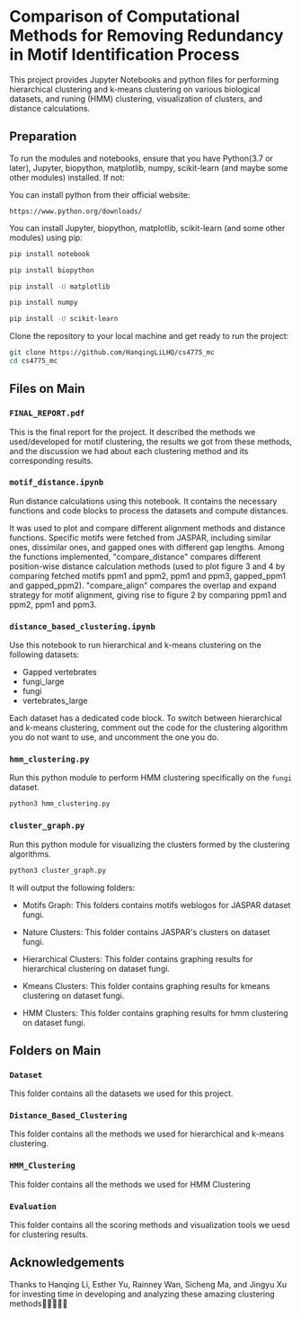 # Comparison of Computational Methods for Removing Redundancy in Motif Identification Process

This project provides Jupyter Notebooks and python files for performing hierarchical clustering and k-means clustering on various biological datasets, and runing (HMM) clustering, visualization of clusters, and distance calculations.

## Preparation

To run the modules and notebooks, ensure that you have Python(3.7 or later), Jupyter, biopython, matplotlib, numpy, scikit-learn (and maybe some other modules) installed. If not:

You can install python from their official website: 

`https://www.python.org/downloads/`

You can install Jupyter, biopython, matplotlib, scikit-learn (and some other modules) using pip:

```bash
pip install notebook
```
```bash
pip install biopython
```
```bash
pip install -U matplotlib
```
```bash
pip install numpy
```
```bash
pip install -U scikit-learn
```

Clone the repository to your local machine and get ready to run the project:

```bash
git clone https://github.com/HanqingLiLHQ/cs4775_mc
cd cs4775_mc
```

## Files on Main
### `FINAL_REPORT.pdf`
This is the final report for the project. It described the methods we used/developed for motif clustering, the results we got from these methods, and the discussion we had about each clustering method and its corresponding results. 

### `motif_distance.ipynb`

Run distance calculations using this notebook. It contains the necessary functions and code blocks to process the datasets and compute distances.

It was used to plot and compare different alignment methods and distance functions. Specific motifs were fetched from JASPAR, including similar ones, dissimilar ones, and gapped ones with different gap lengths. Among the functions implemented, "compare_distance" compares different position-wise distance calculation methods (used to plot figure 3 and 4 by comparing fetched motifs ppm1 and ppm2, ppm1 and ppm3, gapped_ppm1 and gapped_ppm2). "compare_align" compares the overlap and expand strategy for motif alignment, giving rise to figure 2 by comparing ppm1 and ppm2, ppm1 and ppm3.

### `distance_based_clustering.ipynb`

Use this notebook to run hierarchical and k-means clustering on the following datasets:
- Gapped vertebrates
- fungi_large
- fungi
- vertebrates_large

Each dataset has a dedicated code block. To switch between hierarchical and k-means clustering, comment out the code for the clustering algorithm you do not want to use, and uncomment the one you do.

### `hmm_clustering.py`

Run this python module to perform HMM clustering specifically on the `fungi` dataset.

```bash
python3 hmm_clustering.py
```

### `cluster_graph.py`

Run this python module for visualizing the clusters formed by the clustering algorithms. 
```bash
python3 cluster_graph.py
```
It will output the following folders:
- Motifs Graph: This folders contains motifs weblogos for JASPAR dataset fungi.

- Nature Clusters: This folder contains JASPAR's clusters on dataset fungi.

- Hierarchical Clusters: This folder contains graphing results for hierarchical clustering on dataset fungi.

- Kmeans Clusters: This folder contains graphing results for kmeans clustering on dataset fungi.

- HMM Clusters: This folder contains graphing results for hmm clustering on dataset fungi.

## Folders on Main

### `Dataset`

This folder contains all the datasets we used for this project.

### `Distance_Based_Clustering`

This folder contains all the methods we used for hierarchical and k-means clustering.

### `HMM_Clustering`

This folder contains all the methods we used for HMM Clustering

### `Evaluation`

This folder contains all the scoring methods and visualization tools we uesd for clustering results.

## Acknowledgements

Thanks to Hanqing Li, Esther Yu, Rainney Wan, Sicheng Ma, and Jingyu Xu for investing time in developing and analyzing these amazing clustering methods🥳🥳🥳🥳🥳
